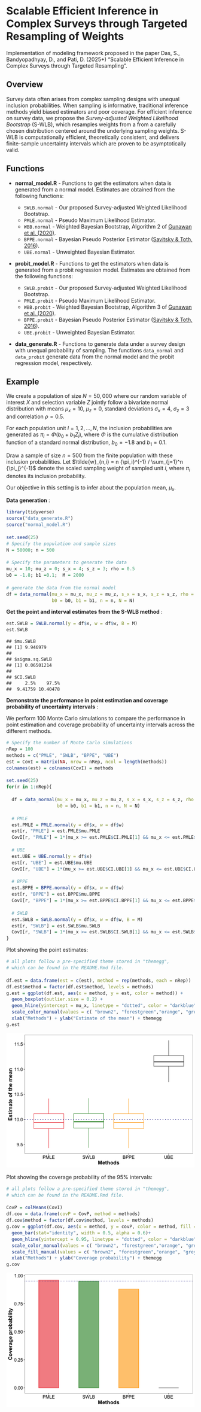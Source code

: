 Scalable Efficient Inference in Complex Surveys through Targeted
Resampling of Weights
================

Implementation of modeling framework proposed in the paper Das, S.,
Bandyopadhyay, D., and Pati, D. (2025+) “Scalable Efficient Inference in
Complex Surveys through Targeted Resampling”.

## Overview

Survey data often arises from complex sampling designs with unequal
inclusion probabilities. When sampling is informative, traditional
inference methods yield biased estimators and poor coverage. For
efficient inference on survey data, we propose the *Survey-adjusted
Weighted Likelihood Bootstrap* (S-WLB), which resamples weights from a
from a carefully chosen distribution centered around the underlying
sampling weights. S-WLB is computationally efficient, theoretically
consistent, and delivers finite-sample uncertainty intervals which are
proven to be asymptotically valid.

## Functions

- **normal_model.R** - Functions to get the estimators when data is
  generated from a normal model. Estimates are obtained from the
  following functions:

  - `SWLB.normal` - Our proposed Survey-adjusted Weighted Likelihood
    Bootstrap.
  - `PMLE.normal` - Pseudo Maximum Likelihood Estimator.
  - `WBB.normal` - Weighted Bayesian Bootstrap, Algorithm 2 of [Gunawan
    et
    al. (2020)](https://onlinelibrary.wiley.com/doi/abs/10.1111/anzs.12284).
  - `BPPE.normal` - Bayesian Pseudo Posterior Estimator ([Savitsky &
    Toth,
    2016](https://projecteuclid.org/journals/electronic-journal-of-statistics/volume-10/issue-1/Bayesian-estimation-under-informative-sampling/10.1214/16-EJS1153.full)).
  - `UBE.normal` - Unweighted Bayesian Estimator.

- **probit_model.R** - Functions to get the estimators when data is
  generated from a probit regression model. Estimates are obtained from
  the following functions:

  - `SWLB.probit` - Our proposed Survey-adjusted Weighted Likelihood
    Bootstrap.
  - `PMLE.probit` - Pseudo Maximum Likelihood Estimator.
  - `WBB.probit` - Weighted Bayesian Bootstrap, Algorithm 3 of [Gunawan
    et
    al. (2020)](https://onlinelibrary.wiley.com/doi/abs/10.1111/anzs.12284).
  - `BPPE.probit` - Bayesian Pseudo Posterior Estimator ([Savitsky &
    Toth,
    2016](https://projecteuclid.org/journals/electronic-journal-of-statistics/volume-10/issue-1/Bayesian-estimation-under-informative-sampling/10.1214/16-EJS1153.full)).
  - `UBE.probit` - Unweighted Bayesian Estimator.

- **data_generate.R** - Functions to generate data under a survey design
  with unequal probability of sampling. The functions `data_normal` and
  `data_probit` generate data from the normal model and the probit
  regression model, respectively.

## Example

We create a population of size $N = 50,000$ where our random variable of
interest $X$ and selection variable $Z$ jointly follow a bivariate
normal distribution with means $\mu_x = 10$, $\mu_z = 0$, standard
deviations $\sigma_x = 4$, $\sigma_z = 3$ and correlation $\rho = 0.5$.

For each population unit $l = 1, 2, \ldots, N$, the inclusion
probabilities are generated as $\pi_l = \Phi(b_0 + b_1 Z_l)$, where
$\Phi$ is the cumulative distribution function of a standard normal
distribution, $b_0 = -1.8$ and $b_1 = 0.1$.

Draw a sample of size $n = 500$ from the finite population with these
inclusion probabilities. Let
$\tilde{w}_{n,i} = n {\pi_i}^{-1} / \sum_{j=1}^n {\pi_j}^{-1}$ denote
the scaled sampling weight of sampled unit $i$, where $\pi_i$ denotes
its inclusion probability.

Our objective in this setting is to infer about the population mean,
$\mu_x$.

**Data generation** :

``` r
library(tidyverse)
source("data_generate.R")
source("normal_model.R")

set.seed(25)
# Specify the population and sample sizes
N = 50000; n = 500

# Specify the parameters to generate the data
mu_x = 10; mu_z = 0; s_x = 4; s_z = 3; rho = 0.5
b0 = -1.8; b1 =0.1;  M = 2000

# generate the data from the normal model
df = data_normal(mu_x = mu_x, mu_z = mu_z, s_x = s_x, s_z = s_z, rho = rho,
                 b0 = b0, b1 = b1, n = n, N = N)
```

**Get the point and interval estimates from the S-WLB method** :

``` r
est.SWLB = SWLB.normal(y = df$x, w = df$w, B = M)
est.SWLB
```

    ## $mu.SWLB
    ## [1] 9.946979
    ## 
    ## $sigma.sq.SWLB
    ## [1] 0.06501214
    ## 
    ## $CI.SWLB
    ##     2.5%    97.5% 
    ##  9.41759 10.40478

**Demonstrate the performance in point estimation and coverage
probability of uncertainty intervals** :

We perform $100$ Monte Carlo simulations to compare the performance in
point estimation and coverage probability of uncertainty intervals
across the different methods.

``` r
# Specify the number of Monte Carlo simulations
nRep = 100
methods = c("PMLE", "SWLB", "BPPE", "UBE")
est = CovI = matrix(NA, nrow = nRep, ncol = length(methods))
colnames(est) = colnames(CovI) = methods

set.seed(25)
for(r in 1:nRep){
  
  df = data_normal(mu_x = mu_x, mu_z = mu_z, s_x = s_x, s_z = s_z, rho = rho,
                   b0 = b0, b1 = b1, n = n, N = N)
  
  # PMLE
  est.PMLE = PMLE.normal(y = df$x, w = df$w)
  est[r, "PMLE"] = est.PMLE$mu.PMLE
  CovI[r, "PMLE"] = 1*(mu_x >= est.PMLE$CI.PMLE[1] && mu_x <= est.PMLE$CI.PMLE[2])
  
  # UBE
  est.UBE = UBE.normal(y = df$x)
  est[r, "UBE"] = est.UBE$mu.UBE
  CovI[r, "UBE"] = 1*(mu_x >= est.UBE$CI.UBE[1] && mu_x <= est.UBE$CI.UBE[2])
  
  # BPPE
  est.BPPE = BPPE.normal(y = df$x, w = df$w)
  est[r, "BPPE"] = est.BPPE$mu.BPPE
  CovI[r, "BPPE"] = 1*(mu_x >= est.BPPE$CI.BPPE[1] && mu_x <= est.BPPE$CI.BPPE[2])
  
  # SWLB
  est.SWLB = SWLB.normal(y = df$x, w = df$w, B = M)
  est[r, "SWLB"] = est.SWLB$mu.SWLB
  CovI[r, "SWLB"] = 1*(mu_x >= est.SWLB$CI.SWLB[1] && mu_x <= est.SWLB$CI.SWLB[2])
}
```

Plot showing the point estimates:

``` r
# all plots follow a pre-specified theme stored in "themegg", 
# which can be found in the README.Rmd file.

df.est = data.frame(est = c(est), method = rep(methods, each = nRep))
df.est$method = factor(df.est$method, levels = methods)
g.est = ggplot(df.est, aes(x = method, y = est, color = method)) +
  geom_boxplot(outlier.size = 0.2) + 
  geom_hline(yintercept = mu_x, linetype = "dotted", color = "darkblue", size = 0.8) +
  scale_color_manual(values = c( "brown2", "forestgreen","orange", "grey30")) +
  xlab("Methods") + ylab("Estimate of the mean") + themegg
g.est
```

![](README_files/figure-gfm/unnamed-chunk-5-1.png)<!-- -->

Plot showing the coverage probability of the $95 \%$ intervals:

``` r
# all plots follow a pre-specified theme stored in "themegg", 
# which can be found in the README.Rmd file.

CovP = colMeans(CovI)
df.cov = data.frame(covP = CovP, method = methods)
df.cov$method = factor(df.cov$method, levels = methods)
g.cov = ggplot(df.cov, aes(x = method, y = covP, color = method, fill = method)) +
  geom_bar(stat="identity", width = 0.5, alpha = 0.6)+
  geom_hline(yintercept = 0.95, linetype = "dotted", color = "darkblue") +
  scale_color_manual(values = c( "brown2", "forestgreen","orange", "grey30")) +
  scale_fill_manual(values = c( "brown2", "forestgreen","orange", "grey30")) +
  xlab("Methods") + ylab("Coverage probability") + themegg
g.cov
```

![](README_files/figure-gfm/unnamed-chunk-6-1.png)<!-- -->
